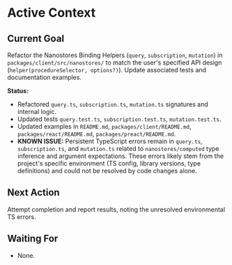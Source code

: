 # Active Context

## Current Goal
Refactor the Nanostores Binding Helpers (`query`, `subscription`, `mutation`) in `packages/client/src/nanostores/` to match the user's specified API design (`helper(procedureSelector, options?)`). Update associated tests and documentation examples.

**Status:**
*   Refactored `query.ts`, `subscription.ts`, `mutation.ts` signatures and internal logic.
*   Updated tests `query.test.ts`, `subscription.test.ts`, `mutation.test.ts`.
*   Updated examples in `README.md`, `packages/client/README.md`, `packages/react/README.md`, `packages/preact/README.md`.
*   **KNOWN ISSUE:** Persistent TypeScript errors remain in `query.ts`, `subscription.ts`, and `mutation.ts` related to `nanostores/computed` type inference and argument expectations. These errors likely stem from the project's specific environment (TS config, library versions, type definitions) and could not be resolved by code changes alone.

## Next Action
Attempt completion and report results, noting the unresolved environmental TS errors.

## Waiting For
*   None.
